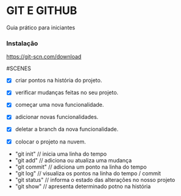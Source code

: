 # GIT E GITHUB

Guia prático para iniciantes

### Instalação

https://git-scn.com/download

#SCENES
- [x] criar pontos na história do projeto.
- [x] verificar mudanças feitas no seu projeto.

- [x] começar uma nova funcionalidade.
- [x] adicionar novas funcionalidades.
- [x] deletar a branch da nova funcionalidade.

- [x] colocar o projeto na nuvem.

- "git init" // inicia uma linha do tempo
- "git add" // adiciona ou atualiza uma mudança
- "git commit" // adiciona um ponto na linha do tempo
- "git log" // visualiza os pontos na linha do tempo / commit
- "git status" // informa o estado das alterações no nosso projeto
- "git show" // apresenta determinado potno na história

